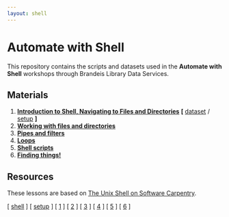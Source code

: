 ```yaml
---
layout: shell
---
```


# Automate with Shell

This repository contains the scripts and datasets used in the **Automate with Shell** workshops through Brandeis Library Data Services.

## Materials

1. **<a href="/shell/navigating" target="_blank">Introduction to Shell, Navigating to Files and Directories</a>** **[** <a href="https://github.com/DeisData/unix-shell/blob/master/data-shell.zip" target="_blank">dataset</a> / <a href="/shell/setup" target="_blank">setup</a> **]**
2. **<a href="/shell/alter-dir/" target="_blank">Working with files and directories</a>**
3. **<a href="/shell/pipes-filters/" target="_blank">Pipes and filters</a>**
4. **<a href="/shell/loops/" target="_blank">Loops</a>**
5. **<a href="/shell/shell-scripts/" target="_blank">Shell scripts</a>**
6. **<a href="/shell/search-find/" target="_blank">Finding things!</a>**

## Resources
These lessons are based on [The Unix Shell on Software Carpentry](http://swcarpentry.github.io/shell-novice/).


<span class="lesson">
    [&nbsp;<a href="/shell">shell</a>&nbsp;]
    [&nbsp;<a href="/shell/setup/">setup</a>&nbsp;]
    [&nbsp;<a href="/shell/navigating">1</a>&nbsp;]
    [&nbsp;<a href="/shell/alter-dir">2</a>&nbsp;]
    [&nbsp;<a href="/shell/pipes-filters">3</a>&nbsp;]
    [&nbsp;<a href="/shell/loops">4</a>&nbsp;]
    [&nbsp;<a href="/shell/shell-scripts">5</a>&nbsp;]
    [&nbsp;<a href="/shell/search-find">6</a>&nbsp;] 
</span>


